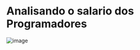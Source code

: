 # Analisando o salario dos Programadores

![image](https://github.com/KARINAgoncalvesSOARES/ML_analisando_salario_programadores/assets/104592210/27afd9ed-fea3-4124-a0ec-eee17c97f77d)
